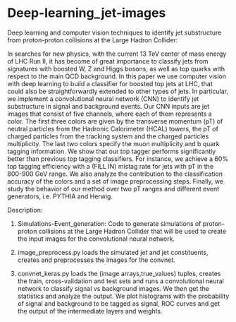 # Deep-learning_jet-images
Deep learning and computer vision techniques to identify jet substructure from proton-proton collisions at the Large Hadron Collider:

In searches for new physics, with the current 13 TeV center of mass energy of LHC Run II, it has become of great importance to classify jets from signatures with boosted W, Z and Higgs bosons, as well as top quarks with respect to the main QCD background. In this paper we use computer vision with deep learning to build a classifier for boosted top jets at LHC, that could also be straightforwardly extended to other types of jets. In particular, we implement a convolutional neural network (CNN) to identify jet substructure in signal and background events. Our CNN inputs are jet images that consist of five channels, where each of them represents a color. The first three colors are given by the transverse momentum (pT) of neutral particles from the Hadronic Calorimeter (HCAL) towers, the pT of charged particles from the tracking system and the charged particles multiplicity. The last two colors specify the muon multiplicity and b quark tagging information. We show that our top tagger performs significantly better than previous top tagging classifiers. For instance, we achieve a 60% top tagging efficiency with a (FILL IN) mistag rate for jets with pT in the 800-900 GeV range. We also analyze the contribution to the classification accuracy of the colors and a set of image preprocessing steps. Finally, we study the behavior of our method over two pT ranges and different event generators, i.e. PYTHIA and Herwig.


Description:

1) Simulations-Event_generation: Code to generate simulations of proton-proton collisions at the Large Hadron Collider that will be used to create the input images for the convolutional neural network.

2) image_preprocess.py loads the simulated jet and jet constituents, creates and preprocesses the images for the convnet. 

3) convnet_keras.py loads the (image arrays,true_values) tuples, creates the train, cross-validation and test sets and runs a convolutional neural network to classify signal vs background images. We then get the statistics and analyze the output. We plot histograms with the probability of signal and background to be tagged as signal, ROC curves and get the output of the intermediate layers and weights.

